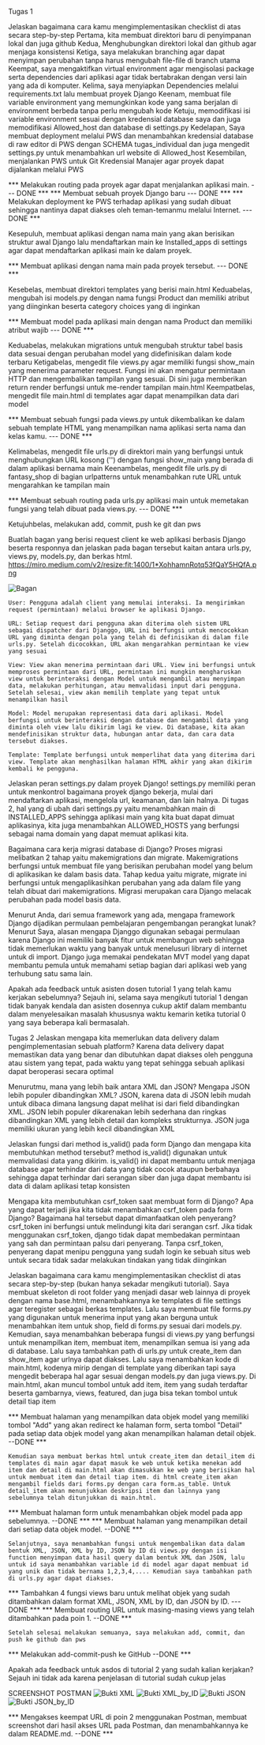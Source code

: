Tugas 1

Jelaskan bagaimana cara kamu mengimplementasikan checklist di atas secara step-by-step
Pertama, kita membuat direktori baru di penyimpanan lokal dan juga github
Kedua, Menghubungkan direktori lokal dan github agar menjaga konsistensi
Ketiga, saya melakukan branching agar dapat menyimpan perubahan tanpa harus mengubah file-file di branch utama
Keempat, saya mengaktifkan virtual environment agar mengisolasi package serta dependencies dari aplikasi agar tidak bertabrakan dengan versi lain yang ada di komputer.
Kelima, saya menyiapkan Dependencies melalui requirements.txt lalu membuat proyek Django
Keenam, membuat file variable environment yang memungkinkan kode yang sama berjalan di environment berbeda tanpa perlu mengubah kode
Ketuju, memodifikasi isi variable environment sesuai dengan kredensial database saya dan juga memodifikasi Allowed_host dan database di settings.py
Kedelapan, Saya membuat deployment melalui PWS dan menambahkan kredensial database di raw editor di PWS dengan SCHEMA tugas_individual dan juga mengedit settings.py untuk menambahkan url website di Allowed_host
Kesembilan, menjalankan PWS untuk Git Kredensial Manajer agar proyek dapat dijalankan melalui PWS

*** Melakukan routing pada proyek agar dapat menjalankan aplikasi main. --- DONE ***
*** Membuat sebuah proyek Django baru --- DONE ***
*** Melakukan deployment ke PWS terhadap aplikasi yang sudah dibuat sehingga nantinya dapat diakses oleh teman-temanmu melalui Internet. --- DONE ***

Kesepuluh, membuat aplikasi dengan nama main yang akan berisikan struktur awal Django lalu mendaftarkan main ke 
Installed_apps di settings agar dapat mendaftarkan aplikasi main ke dalam proyek.

*** Membuat aplikasi dengan nama main pada proyek tersebut. --- DONE ***

Kesebelas,  membuat direktori templates yang berisi main.html
Keduabelas, mengubah isi models.py dengan nama fungsi Product dan memiliki atribut yang diinginkan beserta category choices yang di inginkan

*** Membuat model pada aplikasi main dengan nama Product dan memiliki atribut wajib --- DONE ***

Keduabelas, melakukan migrations untuk mengubah struktur tabel basis data sesuai dengan perubahan model yang didefinisikan dalam kode terbaru
Ketigabelas, mengedit file views.py agar memiliki fungsi show_main yang menerima parameter request. Fungsi ini akan mengatur permintaan HTTP dan mengembalikan tampilan yang sesuai. Di sini juga memberikan return render berfungsi untuk me-render tampilan main.html
Keempatbelas, mengedit file main.html di templates agar dapat menampilkan data dari model 

***  Membuat sebuah fungsi pada views.py untuk dikembalikan ke dalam sebuah template HTML yang menampilkan nama aplikasi serta nama dan kelas kamu. --- DONE ***

Kelimabelas, mengedit file urls.py di direktori main yang berfungsi untuk menghubungkan URL kosong ('') dengan fungsi show_main yang berada di dalam aplikasi bernama main
Keenambelas, mengedit file urls.py di fantasy_shop di bagian urlpatterns untuk menambahkan rute URL untuk mengarahkan ke tampilan main

*** Membuat sebuah routing pada urls.py aplikasi main untuk memetakan fungsi yang telah dibuat pada views.py. --- DONE ***

Ketujuhbelas, melakukan add, commit, push ke git dan pws

Buatlah bagan yang berisi request client ke web aplikasi berbasis Django beserta responnya dan jelaskan pada bagan tersebut kaitan antara urls.py, views.py, models.py, dan berkas html.
https://miro.medium.com/v2/resize:fit:1400/1*XohhamnRotq53fQaY5HQfA.png

![Bagan](bagan.png)

    User: Pengguna adalah client yang memulai interaksi. Ia mengirimkan request (permintaan) melalui browser ke aplikasi Django.

    URL: Setiap request dari pengguna akan diterima oleh sistem URL sebagai dispatcher dari Djanggo, URL ini berfungsi untuk mencocokkan URL yang diminta dengan pola yang telah di definisikan di dalam file urls.py. Setelah dicocokkan, URL akan mengarahkan permintaan ke view yang sesuai

    View: View akan menerima permintaan dari URL. View ini berfungsi untuk memproses permintaan dari URL, permintaan ini mungkin mengharuskan view untuk berinteraksi dengan Model untuk mengambil atau menyimpan data, melakukan perhitungan, atau memvalidasi input dari pengguna. Setelah selesai, view akan memilih template yang tepat untuk menampilkan hasil

    Model: Model merupakan representasi data dari aplikasi. Model berfungsi untuk berinteraksi dengan database dan mengambil data yang diminta oleh view lalu dikirim lagi ke view. Di database, kita akan mendefinisikan struktur data, hubungan antar data, dan cara data tersebut diakses.

    Template: Template berfungsi untuk memperlihat data yang diterima dari view. Template akan menghasilkan halaman HTML akhir yang akan dikirim kembali ke pengguna.

Jelaskan peran settings.py dalam proyek Django!
    settings.py memiliki peran untuk menkontrol bagaimana proyek django bekerja, mulai dari mendaftarkan aplikasi, mengelola url, keamanan, dan lain halnya. Di tugas 2, hal yang di ubah dari settings.py yaitu menambahkan main di INSTALLED_APPS sehingga aplikasi main yang kita buat dapat dimuat aplikasinya, kita juga menambahkan ALLOWED_HOSTS yang berfungsi sebagai nama domain yang dapat memuat aplikasi kita.

Bagaimana cara kerja migrasi database di Django?
    Proses migrasi melibatkan 2 tahap yaitu makemigrations dan migrate. Makemigrations berfungsi untuk membuat file yang berisikan perubahan model yang belum di aplikasikan ke dalam basis data. Tahap kedua yaitu migrate, migrate ini berfungsi untuk mengaplikasihkan perubahan yang ada dalam file yang telah dibuat dari makemigrations. Migrasi merupakan cara Django melacak perubahan pada model basis data.

Menurut Anda, dari semua framework yang ada, mengapa framework Django dijadikan permulaan pembelajaran pengembangan perangkat lunak?
    Menurut Saya, alasan mengapa Djanggo digunakan sebagai permulaan karena Django ini memiliki banyak fitur untuk membangun web sehingga tidak memerlukan waktu yang banyak untuk menelusuri library di internet untuk di import. Django juga memakai pendekatan MVT model yang dapat membantu pemula untuk memahami setiap bagian dari aplikasi web yang terhubung satu sama lain.

Apakah ada feedback untuk asisten dosen tutorial 1 yang telah kamu kerjakan sebelumnya?
    Sejauh ini, selama saya mengikuti tutorial 1 dengan tidak banyak kendala dan asisten dosennya cukup aktif dalam membantu dalam menyelesaikan masalah khususnya waktu kemarin ketika tutorial 0 yang saya beberapa kali bermasalah.



Tugas 2
Jelaskan mengapa kita memerlukan data delivery dalam pengimplementasian sebuah platform?
    Karena data delivery dapat memastikan data yang benar dan dibutuhkan dapat diakses oleh pengguna atau sistem yang tepat, pada waktu yang tepat sehingga sebuah aplikasi dapat beroperasi secara optimal

Menurutmu, mana yang lebih baik antara XML dan JSON? Mengapa JSON lebih populer dibandingkan XML?
    JSON, karena data di JSON lebih mudah untuk dibaca dimana langsung dapat melihat isi dari field dibandingkan XML. JSON lebih populer dikarenakan lebih sederhana dan ringkas dibandingkan XML yang lebih detail dan kompleks strukturnya. JSON juga memiliki ukuran yang lebih kecil dibandingkan XML

Jelaskan fungsi dari method is_valid() pada form Django dan mengapa kita membutuhkan method tersebut?
    method is_valid() digunakan untuk memvalidasi data yang dikirim. is_valid() ini dapat membantu untuk menjaga database agar terhindar dari data yang tidak cocok ataupun berbahaya sehingga dapat terhindar dari serangan siber dan juga dapat membantu isi data di dalam aplikasi tetap konsisten

Mengapa kita membutuhkan csrf_token saat membuat form di Django? Apa yang dapat terjadi jika kita tidak menambahkan csrf_token pada form Django? Bagaimana hal tersebut dapat dimanfaatkan oleh penyerang?
    csrf_token ini berfungsi untuk melindungi kita dari serangan csrf. Jika tidak menggunakan csrf_token, django tidak dapat membedakan permintaan yang sah dan permintaan palsu dari penyerang. Tanpa csrf_token, penyerang dapat menipu pengguna yang sudah login ke sebuah situs web untuk secara tidak sadar melakukan tindakan yang tidak diinginkan

Jelaskan bagaimana cara kamu mengimplementasikan checklist di atas secara step-by-step (bukan hanya sekadar mengikuti tutorial).
    Saya membuat skeleton di root folder yang menjadi dasar web lainnya di proyek dengan nama base.html, menambahkannya ke templates di file settings agar teregister sebagai berkas templates.
    Lalu saya membuat file forms.py yang digunakan untuk menerima input yang akan berguna untuk menambahkan item untuk shop, field di forms.py sesuai dari models.py.
    Kemudian, saya menambahkan beberapa fungsi di views.py yang berfungsi untuk menampilkan item, membuat item, menampilkan semua isi yang ada di database. Lalu saya tambahkan path di urls.py untuk create_item dan show_item agar urlnya dapat diakses.
    Lalu saya menambahkan kode di main.html, kodenya mirip dengan di template yang diberikan tapi saya mengedit beberapa hal agar sesuai dengan models.py dan juga views.py. Di main.html, akan muncul tombol untuk add item, item yang sudah terdaftar beserta gambarnya, views, featured, dan juga bisa tekan tombol untuk detail tiap item

*** Membuat halaman yang menampilkan data objek model yang memiliki tombol "Add" yang akan redirect ke halaman form, serta tombol "Detail" pada setiap data objek model yang akan menampilkan halaman detail objek. --DONE ***

    Kemudian saya membuat berkas html untuk create_item dan detail_item di templates di main agar dapat masuk ke web untuk ketika menekan add item dan detail di main.html akan dimasukkan ke web yang berisikan hal untuk membuat item dan detail tiap item. di html create_item akan mengambil fields dari forms.py dengan cara form.as_table. Untuk detail_item akan menunjukkan deskripsi item dan lainnya yang sebelumnya telah ditunjukkan di main.html.

***  Membuat halaman form untuk menambahkan objek model pada app sebelumnya. --DONE ***
*** Membuat halaman yang menampilkan detail dari setiap data objek model. --DONE ***

    Selanjutnya, saya menambahkan fungsi untuk mengembalikan data dalam bentuk XML, JSON, XML by ID, JSON by ID di views.py dengan isi function menyimpan data hasil query dalam bentuk XML dan JSON, lalu untuk id saya menambahkan variable id di model agar dapat membuat id yang unik dan tidak bernama 1,2,3,4,.... Kemudian saya tambahkan path di urls.py agar dapat diakses. 

*** Tambahkan 4 fungsi views baru untuk melihat objek yang sudah ditambahkan dalam format XML, JSON, XML by ID, dan JSON by ID. --- DONE ***
*** Membuat routing URL untuk masing-masing views yang telah ditambahkan pada poin 1. --DONE ***

    Setelah selesai melakukan semuanya, saya melakukan add, commit, dan push ke github dan pws

*** Melakukan add-commit-push ke GitHub --DONE ***

Apakah ada feedback untuk asdos di tutorial 2 yang sudah kalian kerjakan?
    Sejauh ini tidak ada karena penjelasan di tutorial sudah cukup jelas

SCREENSHOT POSTMAN
![Bukti XML](Postman_XML.png)
![Bukti XML_by_ID](Postman_XML_ID.png)
![Bukti JSON](Postman_JSON.png)
![Bukti JSON_by_ID](Postman_JSON_ID.png)

*** Mengakses keempat URL di poin 2 menggunakan Postman, membuat screenshot dari hasil akses URL pada Postman, dan menambahkannya ke dalam README.md. --DONE ***